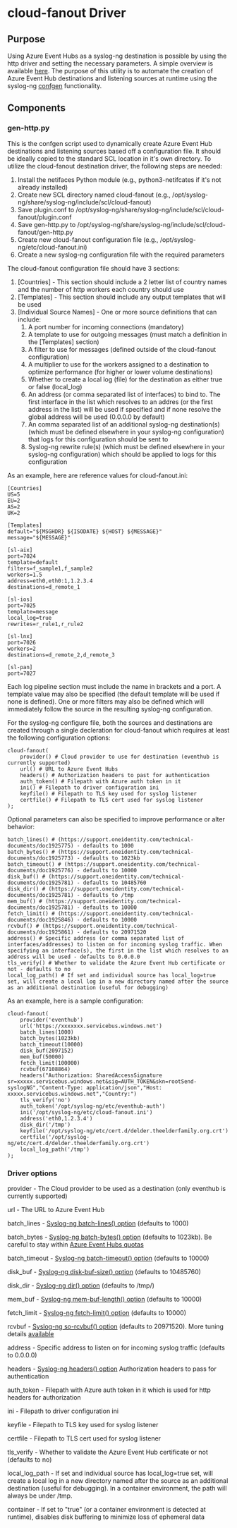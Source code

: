# cloud-fanout Driver

## Purpose

Using Azure Event Hubs as a syslog-ng destination is possible by using the http driver and setting the necessary parameters. A simple overview is available [here](https://www.syslog-ng.com/community/b/blog/posts/feeding-events-with-syslog-ng-pe-to-azure-event-hub-and-google-pub-sub). The purpose of this utility is to automate the creation of Azure Event Hub destinations and listening sources at runtime using the syslog-ng [confgen](https://support.oneidentity.com/technical-documents/syslog-ng-premium-edition/7.0.32/administration-guide/23#TOPIC-1925395) functionality.

## Components

### gen-http.py

This is the confgen script used to dynamically create Azure Event Hub destinations and listening sources based off a configuration file. It should be ideally copied to the standard SCL location in it's own directory. To utilize the cloud-fanout destination driver, the following steps are needed:
1. Install the netifaces Python module (e.g., python3-netifcates if it's not already installed)
2. Create new SCL directory named cloud-fanout (e.g., /opt/syslog-ng/share/syslog-ng/include/scl/cloud-fanout)
3. Save plugin.conf to /opt/syslog-ng/share/syslog-ng/include/scl/cloud-fanout/plugin.conf
4. Save gen-http.py to /opt/syslog-ng/share/syslog-ng/include/scl/cloud-fanout/gen-http.py
5. Create new cloud-fanout configuration file (e.g., /opt/syslog-ng/etc/cloud-fanout.ini)
6. Create a new syslog-ng configuration file with the required parameters

The cloud-fanout configuration file should have 3 sections:
1. [Countries] - This section should include a 2 letter list of country names and the number of http workers each country should use
2. [Templates] - This section should include any output templates that will be used
3. [Individual Source Names] - One or more source definitions that can include:
   1. A port number for incoming connections (mandatory)
   2. A template to use for outgoing messages (must match a definition in the [Templates] section)
   3. A filter to use for messages (defined outside of the cloud-fanout configuration)
   4. A multiplier to use for the workers assigned to a destination to optimize performance (for higher or lower volume destinations)
   5. Whether to create a local log (file) for the destination as either true or false (local_log)
   6. An address (or comma separated list of interfaces) to bind to. The first interface in the list which resolves to an addres (or the first address in the list) will be used if specified and if none resolve the global address will be used (0.0.0.0 by default)
   7. An comma separated list of an additional syslog-ng destination(s) (which must be defined elsewhere in your syslog-ng configuration) that logs for this configuration should be sent to
   8. Syslog-ng rewrite rule(s) (which must be defined elsewhere in your syslog-ng configuration) which should be applied to logs for this configuration

As an example, here are reference values for cloud-fanout.ini:

    [Countries]
    US=5
    EU=2
    AS=2
    UK=2

    [Templates]
    default="${MSGHDR} ${ISODATE} ${HOST} ${MESSAGE}"
    message="${MESSAGE}"

    [sl-aix]
    port=7024 
    template=default
    filters=f_sample1,f_sample2
    workers=1.5
    address=eth0,eth0:1,1.2.3.4
    destinations=d_remote_1

    [sl-ios]
    port=7025
    template=message
	local_log=true
    rewrites=r_rule1,r_rule2

    [sl-lnx]
    port=7026
    workers=2
    destinations=d_remote_2,d_remote_3

    [sl-pan]
    port=7027

Each log pipeline section must include the name in brackets and a port. A template value may also be specified (the default template will be used if none is defined). One or more filters may also be defined which will immediately follow the source in the resulting syslog-ng configuration.

For the syslog-ng configure file, both the sources and destinations are created through a single decleration for cloud-fanout which requires at least the following configuration options:

    cloud-fanout(
        provider() # Cloud provider to use for destination (eventhub is currently supported)
    	url() # URL to Azure Event Hubs
    	headers() # Authorization headers to past for authentication
    	auth_token() # Filepath with Azure auth token in it
    	ini() # Filepath to driver configuration ini
    	keyfile() # Filepath to TLS key used for syslog listener
    	certfile() # Filepath to TLS cert used for syslog listener
    );

Optional parameters can also be specified to improve performance or alter behavior:

    batch_lines() # (https://support.oneidentity.com/technical-documents/doc1925775) - defaults to 1000
    batch_bytes() # (https://support.oneidentity.com/technical-documents/doc1925773) - defaults to 1023kb
    batch_timeout() # (https://support.oneidentity.com/technical-documents/doc1925776) - defaults to 10000
    disk_buf() # (https://support.oneidentity.com/technical-documents/doc1925781) - defaults to 10485760
    disk_dir() # (https://support.oneidentity.com/technical-documents/doc1925781) - defaults to /tmp
    mem_buf() # (https://support.oneidentity.com/technical-documents/doc1925781) - defaults to 10000
    fetch_limit() # (https://support.oneidentity.com/technical-documents/doc1925846) - defaults to 10000
    rcvbuf() # (https://support.oneidentity.com/technical-documents/doc1925861) - defaults to 20971520
    address() # Specific address (or comma separated list of interfaces/addresses) to listen on for incoming syslog traffic. When specifying an interface(s), the first in the list which resolves to an address will be used - defaults to 0.0.0.0
    tls_verify() # Whether to validate the Azure Event Hub certificate or not - defaults to no
    local_log_path() # If set and individual source has local_log=true set, will create a local log in a new directory named after the source as an additional destination (useful for debugging)

As an example, here is a sample configuration: 

    cloud-fanout(
        provider('eventhub')
    	url('https://xxxxxxx.servicebus.windows.net')
    	batch_lines(1000)
    	batch_bytes(1023kb)
    	batch_timeout(10000)
    	disk_buf(2097152)
    	mem_buf(50000)
    	fetch_limit(100000)
    	rcvbuf(67108864)
    	headers("Authorization: SharedAccessSignature sr=xxxxx.servicebus.windows.net&sig=AUTH_TOKEN&skn=rootSend-syslogNG","Content-Type: application/json","Host: xxxxx.servicebus.windows.net","Country:")
    	tls_verify('no')
    	auth_token('/opt/syslog-ng/etc/eventhub-auth')	
    	ini('/opt/syslog-ng/etc/cloud-fanout.ini')
    	address('eth0,1.2.3.4')
    	disk_dir('/tmp')
    	keyfile('/opt/syslog-ng/etc/cert.d/delder.theelderfamily.org.crt')
    	certfile('/opt/syslog-ng/etc/cert.d/delder.theelderfamily.org.crt')
    	local_log_path('/tmp')
    );

### Driver options

provider - The Cloud provider to be used as a destination (only eventhub is currently supported)

url - The URL to Azure Event Hub

batch_lines - [Syslog-ng batch-lines() option](https://support.oneidentity.com/technical-documents/doc1925775)  (defaults to 1000)

batch_bytes - [Syslog-ng batch-bytes() option](https://support.oneidentity.com/technical-documents/doc1925773)  (defaults to 1023kb). Be careful to stay within [Azure Event Hubs quotas](https://learn.microsoft.com/en-us/azure/event-hubs/event-hubs-quotas)

batch_timeout - [Syslog-ng batch-timeout() option](https://support.oneidentity.com/technical-documents/doc1925776) (defaults to 10000)

disk_buf - [Syslog-ng disk-buf-size() option](https://support.oneidentity.com/technical-documents/doc1925781) (defaults to 10485760)

disk_dir - [Syslog-ng dir() option](https://support.oneidentity.com/technical-documents/doc1925781) (defaults to /tmp/<name of destination>)

mem_buf - [Syslog-ng mem-buf-length() option](https://support.oneidentity.com/technical-documents/doc1925781) (defaults to 10000)

fetch_limit - [Syslog-ng fetch-limit() option](https://support.oneidentity.com/technical-documents/doc1925846) (defaults to 10000)

rcvbuf - [Syslog-ng so-rcvbuf() option](https://support.oneidentity.com/technical-documents/doc1925861) (defaults to 20971520). More tuning details [available](https://support.oneidentity.com/syslog-ng-premium-edition/kb/4368987/how-to-configure-so-rcvbuf-4368987)

address - Specific address to listen on for incoming syslog traffic (defaults to 0.0.0.0)

headers - [Syslog-ng headers() option](https://support.oneidentity.com/technical-documents/syslog-ng-premium-edition/7.0.31/administration-guide/47#TOPIC-1863006) Authorization headers to pass for authentication

auth_token - Filepath with Azure auth token in it which is used for http headers for authorization

ini - Filepath to driver configuration ini

keyfile - Filepath to TLS key used for syslog listener

certfile - Filepath to TLS cert used for syslog listener

tls_verify - Whether to validate the Azure Event Hub certificate or not (defaults to no)

local_log_path - If set and individual source has local_log=true set, will create a local log in a new directory named after the source as an additional destination (useful for debugging). In a container environment, the path will always be under /tmp.

container - If set to "true" (or a container environment is detected at runtime), disables disk buffering to minimize loss of ephemeral data
